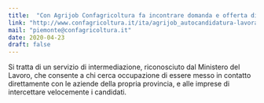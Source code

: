 ```yaml
---
title:  "Con Agrijob Confagricoltura fa incontrare domanda e offerta di lavoro"
link: "http://www.confagricoltura.it/ita/agrijob_autocandidatura-lavoratore.php"
mail: "piemonte@confagricoltura.it"
date: 2020-04-23
draft: false
---
```


Si tratta di un servizio di intermediazione, riconosciuto dal Ministero del Lavoro, che consente a chi cerca occupazione di essere messo in contatto direttamente con le aziende della propria provincia, e alle imprese di intercettare velocemente i candidati.
